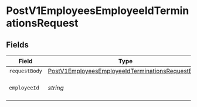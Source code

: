 # PostV1EmployeesEmployeeIdTerminationsRequest


## Fields

| Field                                                                                                                           | Type                                                                                                                            | Required                                                                                                                        | Description                                                                                                                     |
| ------------------------------------------------------------------------------------------------------------------------------- | ------------------------------------------------------------------------------------------------------------------------------- | ------------------------------------------------------------------------------------------------------------------------------- | ------------------------------------------------------------------------------------------------------------------------------- |
| `requestBody`                                                                                                                   | [PostV1EmployeesEmployeeIdTerminationsRequestBody](../../models/operations/postv1employeesemployeeidterminationsrequestbody.md) | :heavy_minus_sign:                                                                                                              | N/A                                                                                                                             |
| `employeeId`                                                                                                                    | *string*                                                                                                                        | :heavy_check_mark:                                                                                                              | The UUID of the employee                                                                                                        |